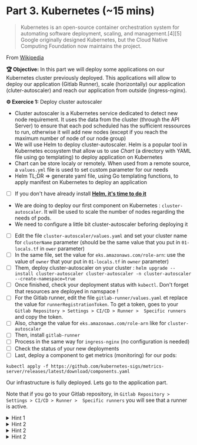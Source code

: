 # Part 3. Kubernetes (~15 mins)

> Kubernetes is an open-source container orchestration system for automating software deployment, scaling, and management.[4][5] Google originally designed Kubernetes, but the Cloud Native Computing Foundation now maintains the project.

From [Wikipedia](https://en.wikipedia.org/wiki/Kubernetes)

**🏆 Objective:**  In this part we will deploy some applications on our Kubernetes cluster previously deployed. This applications will allow to deploy our application (Gitlab Runner), scale (horizontally) our application (cluter-autoscaler) and reach our application from outside (ingress-nginx).

**⚙️ Exercice 1:** Deploy cluster autoscaler

- Cluster autoscaler is a Kubernetes service dedicated to detect new node requirement. It uses the data from the cluster (through the API Server) to ensure that each pod scheduled has the sufficient ressources to run, otherwise it will add new nodes (except if you reach the maximum number of node of our node group)
- We will use Helm to deploy cluster-autoscaler. Helm is a popular tool in Kubernetes ecosystem that allow us to use _Chart_ (a directory with YAML file using go templating) to deploy application on Kubernetes
- Chart can be store localy or remotely. When used from a remote source, a `values.yml` file is used to set custom parameter for our needs
- Helm TL;DR => generate yaml file, using Go templating functions, to apply manifest on Kubernetes to deploy an application 

- [ ] If you don't have already install **[Helm, it's time to do it](https://helm.sh/docs/intro/install/)**

- We are doing to deploy our first component on Kubernetes : `cluster-autoscaler`. It will be used to scale the number of nodes regarding the needs of pods.
- We need to configure a little bit cluster-autoscaler beforing deploying it

- [ ] Edit the file `cluster-autoscaler/values.yaml` and set your cluster name for `clusterName` parameter (should be the same value that you put in `01-locals.tf` in `ower` parameter)
- [ ] In the same file, set the value for `eks.amazonaws.com/role-arn`: use the value of `owner` that your put in `01-locals.tf` in `owner` parameter)
- [ ] Them, deploy cluster-autoscaler on your cluster : `helm upgrade --install cluster-autoscaler cluster-autoscaler -n cluster-autoscaler --create-namespace=true`
- [ ] Once finished, check your deployment status with `kubectl`. Don't forget that resources are deployed in namspace !
- [ ] For the Gitlab runner, edit the file `gitlab-runner/values.yaml` et replace the value for `runnerRegistrationToken`. To get a token, goes to your `Gitlab Repository > Settings > CI/CD > Runner >  Specific runners` and copy the token.
- [ ] Also, change the value for `eks.amazonaws.com/role-arn` like for `cluster-autoscaler`
- [ ] Then, install `gitlab-runner` 
- [ ] Process in the same way for `ingress-nginx` (no configuration is needed)
- [ ] Check the status of your new deployments
- [ ] Last, deploy a component to get metrics (monitoring) for our pods:

```
kubectl apply -f https://github.com/kubernetes-sigs/metrics-server/releases/latest/download/components.yaml
```

Our infrastructure is fully deployed. Lets go to the application part.

Note that if you go to your Gitlab repository, in `Gitlab Repository > Settings > CI/CD > Runner >  Specific runners` you will see that a runner is active.

<details>
<summary>Hint 1</summary>
Helm `upgrade` command with `--install` parameter is the recommended way to deploy an application with Helm. If the application is deployed or new on the cluster, you change will be applied.
</details>

<details>
<summary>Hint 2</summary>
You can check the status of a deployment with:

```
kubectl get pod -A
kubectl get deployment -A
kubectl get pod -n cluster-autoscaler # to check pods deployed in cluster-autoscaler namespace
```

Don't forget to specify the namespace (or to change the current namespace):

```
kubectl -n kube-system get pod
kubectl config set-context --current --namespace <NAMESPACE>
```
</details>

<details>
<summary>Hint 2</summary>
To view the log of your pod

```
kubectl get pod # get a pod name
kubectl logs <POD_NAME>
kubectl logs -f <POD_NAME> # to 'follow' the log stream
kubectl logs -f <POD_NAME> --tail 100 # start log stream on the last 100 lines
```
</details>

<details>
<summary>Hint 2</summary>
To deploy Gitlab runner and Nginx Ingress

```
helm upgrade --install gitlab-runner gitlab-runner -n gitlab --create-namespace=true
helm upgrade --install ingress-nginx ingress-nginx -n nginx --create-namespace=true
```
</details>